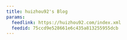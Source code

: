 ```yaml
---
title: huizhou92's Blog
params:
  feedlink: https://huizhou92.com/index.xml
  feedid: 75ccd9e528661e6c435a813255955dcb
---
```

